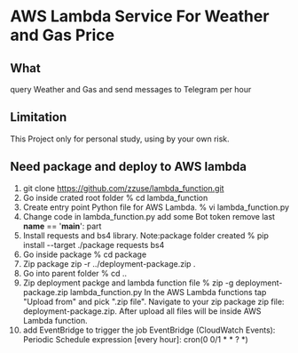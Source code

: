 # AWS Lambda Service For Weather and Gas Price 

## What 
query Weather and Gas and send messages to Telegram per hour

## Limitation
This Project only for personal study, using by your own risk. 

## Need package and deploy to AWS lambda
1. git clone https://github.com/zzuse/lambda_function.git
2. Go inside crated root folder
% cd lambda_function
3. Create entry point Python file for AWS Lambda.
% vi lambda_function.py
4. Change code in lambda_function.py
add some Bot token
remove last __name__ == '__main__': part
5. Install requests and bs4 library. Note:package folder created
% pip install --target ./package requests bs4
6. Go inside package
% cd package
7. Zip package
zip -r ../deployment-package.zip .
8. Go into parent folder
% cd ..
9. Zip deployment packge and lambda function file
% zip -g deployment-package.zip lambda_function.py
In the AWS Lambda functions tap "Upload from" and pick ".zip file". Navigate to your zip package zip file: deployment-package.zip.
After upload all files will be inside AWS Lambda function.
10. add EventBridge to trigger the job
EventBridge (CloudWatch Events): Periodic
Schedule expression [every hour]: cron(0 0/1 * * ? *)
